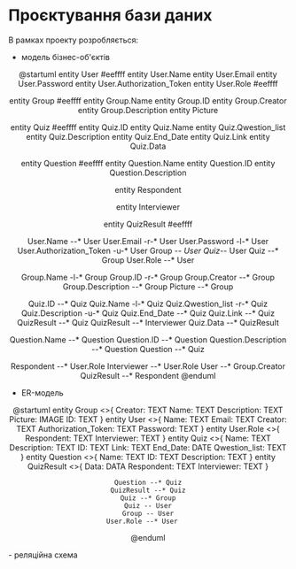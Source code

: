 # Проєктування бази даних

В рамках проекту розробляється: 
- модель бізнес-об'єктів 
<center>
@startuml
entity User #eeffff
entity User.Name 
entity User.Email
entity User.Password
entity User.Authorization_Token
entity User.Role #eeffff

entity Group #eeffff
entity Group.Name
entity Group.ID
entity Group.Creator
entity Group.Description
entity Picture

entity Quiz  #eeffff
entity Quiz.ID
entity Quiz.Name
entity Quiz.Qwestion_list
entity Quiz.Description
entity Quiz.End_Date
entity Quiz.Link
entity Quiz.Data

entity Question #eeffff
entity Question.Name
entity Question.ID
entity Question.Description

entity Respondent

entity Interviewer

entity QuizResult #eeffff

User.Name --* User
User.Email -r-* User
User.Password -l-* User
User.Authorization_Token -u-* User
Group *-- User
Quiz*-- User
Quiz --* Group
User.Role --* User

Group.Name -l-* Group
Group.ID -r-* Group
Group.Creator --* Group
Group.Description --* Group
Picture --* Group

Quiz.ID --* Quiz
Quiz.Name -l-* Quiz
Quiz.Qwestion_list -r-* Quiz
Quiz.Description -u-* Quiz
Quiz.End_Date --* Quiz
Quiz.Link --* Quiz
QuizResult --* Quiz
QuizResult --* Interviewer 
Quiz.Data --* QuizResult

Question.Name --* Question
Question.ID --* Question
Question.Description --* Question
Question --* Quiz

Respondent --* User.Role
Interviewer --* User.Role
User --* Group.Creator
QuizResult --* Respondent
@enduml
</center>

- ER-модель   
<center>   
@startuml   
    entity Group <<ENTITY>>{
    Creator: TEXT 
    Name: TEXT 
    Description: TEXT 
    Picture: IMAGE
    ID: TEXT 
    }  
    entity User <<ENTITY>>{
    Name: TEXT 
    Email: TEXT 
    Creator: TEXT 
    Authorization_Token: TEXT 
    Password: TEXT 
    }  
    entity User.Role <<ENTITY>>{
    Respondent: TEXT
    Interviewer: TEXT
    }  
    entity Quiz <<ENTITY>>{
    Name: TEXT 
    Description: TEXT 
    ID: TEXT 
    Link: TEXT 
    End_Date: DATE
    Qwestion_list: TEXT 
    }  
    entity Question <<ENTITY>>{
    Name: TEXT 
    ID: TEXT 
    Description: TEXT 
    }  
    entity QuizResult <<ENTITY>>{
    Data: DATA
    Respondent: TEXT
    Interviewer: TEXT
    }  
    
    Question --* Quiz
    QuizResult --* Quiz
    Quiz --* Group
    Quiz -- User
    Group -- User
    User.Role --* User   
@enduml   
</center>   
- реляційна схема

